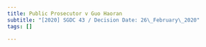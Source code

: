 ```yaml
---
title: Public Prosecutor v Guo Haoran
subtitle: "[2020] SGDC 43 / Decision Date: 26\_February\_2020"
tags: []

---
```

